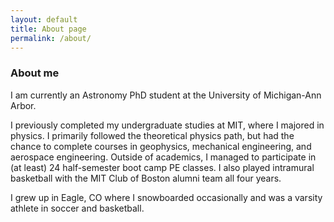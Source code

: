```yaml
---
layout: default
title: About page
permalink: /about/
---
```




### About me


I am currently an Astronomy PhD student at the University of Michigan-Ann Arbor. 

I previously completed my undergraduate studies at MIT, where I majored in physics. I primarily followed the theoretical physics path, but had the chance to complete courses in geophysics, mechanical engineering, and aerospace engineering. Outside of academics, I managed to participate in (at least) 24 half-semester boot camp PE classes. I also played intramural basketball with the MIT Club of Boston alumni team all four years.

I grew up in Eagle, CO where I snowboarded occasionally and was a varsity athlete in soccer and basketball. 
